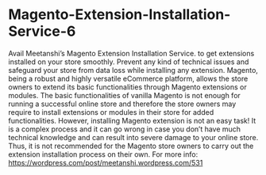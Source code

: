 # Magento-Extension-Installation-Service-6
 Avail Meetanshi’s Magento Extension Installation Service. to get extensions installed on your store smoothly. Prevent any kind of technical issues and safeguard your store from data loss while installing any extension. Magento, being a robust and highly versatile eCommerce platform, allows the store owners to extend its basic functionalities through Magento extensions or modules. The basic functionalities of vanilla Magento is not enough for running a successful online store and therefore the store owners may require to install extensions or modules in their store for added functionalities. However, installing Magento extension is not an easy task! It is a complex process and it can go wrong in case you don’t have much technical knowledge and can result into severe damage to your online store. Thus, it is not recommended for the Magento store owners to carry out the extension installation process on their own. For more info: https://wordpress.com/post/meetanshi.wordpress.com/531 
